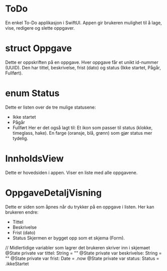 # ToDo
En enkel To-Do applikasjon i SwiftUI. Appen gir brukeren mulighet til å lage, vise, redigere og slette oppgaver.

# struct Oppgave
Dette er oppskriften på en oppgave.
Hver oppgave får et unikt id-nummer (UUID).
Den har tittel, beskrivelse, frist (dato) og status (Ikke startet, Pågår, Fullført).

# enum Status
Dette er listen over de tre mulige statusene:
 - Ikke startet
 - Pågår
 - Fullført
Her er det også lagt til:
Et ikon som passer til status (klokke, timeglass, hake).
En farge (oransje, blå, grønn) som gjør status mer tydelig.

# InnholdsView
Dette er hovedsiden i appen.
Viser en liste med alle oppgavene.

# OppgaveDetaljVisning
Dette er siden som åpnes når du trykker på en oppgave i listen.
Her kan brukeren endre:
 - Tittel
 - Beskrivelse
 - Frist (dato)
 - Status
Skjermen er bygget opp som et skjema (Form).

// Midlertidige variabler som lagrer det brukeren skriver inn i skjemaet
 @State private var tittel: String = ""
    @State private var beskrivelse: String = ""
    @State private var frist: Date = .now
    @State private var status: Status = .ikkeStartet

